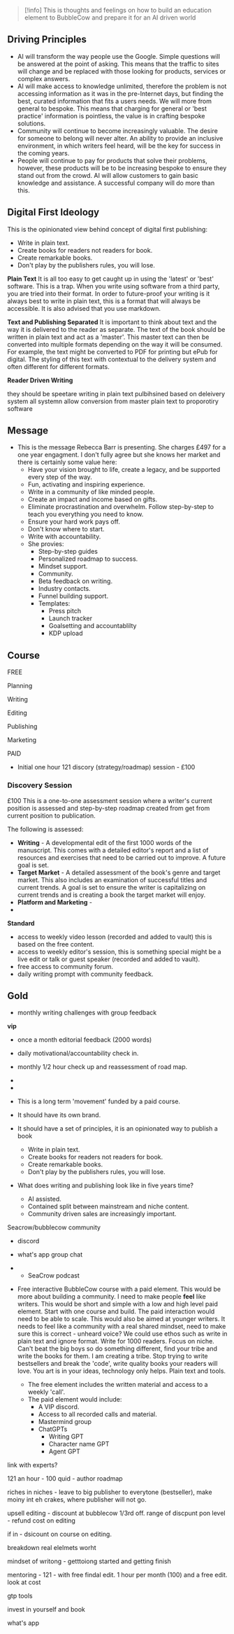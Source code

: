 > [!info] 
> This is thoughts and feelings on how to build an education element to BubbleCow and prepare it for an AI driven world

## Driving Principles

- AI will transform the way people use the Google. Simple questions will be answered at the point of asking. This means that the traffic to sites will change and be replaced with those looking for products, services or complex answers. 
- AI will make access to knowledge unlimited, therefore the problem is not accessing information as it was in the pre-Internet days, but finding the best, curated information that fits a users needs. We will more from general to bespoke. This means that charging for general or 'best practice' information is pointless, the value is in crafting bespoke solutions. 
- Community will continue to become increasingly valuable. The desire for someone to belong will never alter. An ability to provide an inclusive environment, in which writers feel heard, will be the key for success in the coming years. 
- People will continue to pay for products that solve their problems, however, these products will be to be increasing bespoke to ensure they stand out from the crowd. AI will allow customers to gain basic knowledge and assistance. A successful company will do more than this. 
## Digital First Ideology
This is the opinionated view behind concept of digital first publishing:

- Write in plain text.
- Create books for readers not readers for book.
- Create remarkable books.
- Don't play by the publishers rules, you will lose.

**Plain Text**
It is all too easy to get caught up in using the 'latest' or 'best' software. This is a trap. When you write using software from a third party, you are tried into their format. In order to future-proof your writing is it always best to write in plain text, this is a format that will always be accessible. It is also advised that you use markdown. 

**Text and Publishing Separated**
It is important to think about text and the way it is delivered to the reader as separate. The text of the book should be written in plain text and act as a 'master'. This master text can then be converted into multiple formats depending on the way it will be consumed. For example, the text might be converted to PDF for printing but ePub for digital. The styling of this text with contextual to the delivery system and often different for different formats. 

**Reader Driven Writing**


they should be speetare
writing in plain text
pulbihsined based on deleivery system
all systemn allow conversion from master plain text to proporotiry software
## Message

- This is the message Rebecca Barr is presenting. She charges £497 for a one year engagment. I don't fully agree but she knows her market and there is certainly some value here:
	- Have your vision brought to life, create a legacy, and be supported every step of the way.
	- Fun, activating and inspiring experience.
	- Write in a community of like minded people. 
	- Create an impact and income based on gifts. 
	- Eliminate procrastination and overwhelm. Follow step-by-step to teach you everything you need to know. 
	- Ensure your hard work pays off. 
	- Don't know where to start.
	- Write with accountability. 
	- She provies:
		- Step-by-step guides
		- Personalized roadmap to success.
		- Mindset support. 
		- Community. 
		- Beta feedback on writing. 
		- Industry contacts.
		- Funnel building support.
		- Templates:
			- Press pitch
			- Launch tracker
			- Goalsetting and accountablilty
			- KDP upload


## Course

FREE

Planning 

Writing 

Editing 

Publishing 

Marketing


PAID

-  Initial one hour 121 discory (strategy/roadmap) session - £100
### Discovery Session
£100
This is a one-to-one assessment session where a writer's current position is assessed and step-by-step roadmap created from get from current position to publication. 

The following is assessed:
- **Writing** - A developmental edit of the first 1000 words of the manuscript. This comes with a detailed editor's report and a list of resources and exercises that need to be carried out to improve. A future goal is set. 
- **Target Market** - A detailed assessment of the book's genre and target market. This also includes an examination of successful titles and current trends. A goal is set to ensure the writer is capitalizing on current trends and is creating a book the target market will enjoy. 
- **Platform and Marketing** - 
- 


**Standard** 
- access to weekly video lesson (recorded and added to vault) this is based on the free content.
- access to weekly editor's session, this is something special might be a live edit or talk or guest speaker (recorded and added to vault).
- free access to community forum.
- daily writing prompt with community feedback.

**Gold**
- 
- monthly writing challenges with group feedback

**vip**
-  once a month editorial feedback (2000 words)
- daily motivational/accountability check in.
- monthly 1/2 hour check up and reassessment of road map. 






- 
- 



- This is a long term 'movement' funded by a paid course. 
- It should have its own brand. 
- It should have a set of principles, it is an opinionated way to publish a book
	- Write in plain text.
	- Create books for readers not readers for book.
	- Create remarkable books.
	- Don't play by the publishers rules, you will lose.

- What does writing and publishing look like in five years time?
	- AI assisted.
	- Contained split between mainstream and niche content. 
	- Community driven sales are increasingly important. 

Seacrow/bubblecow community
- discord 
- what's app group chat
- - SeaCrow podcast

- Free interactive BubbleCow course with a paid element. This would be more about building a community. I need to make people **feel** like writers.  This would be short and simple with a low and high level paid element. Start with one course and build. The paid interaction would need to be able to scale. This would also be aimed at younger writers. It needs to feel like a community with a real shared mindset, need to make sure this is correct - unheard voice? We could use ethos such as write in plain text and ignore format. Write for 1000 readers. Focus on niche. Can't beat the big boys so do something different,  find your tribe and write the books for them. I am creating a tribe. Stop trying to write bestsellers and break the 'code', write quality books your readers will love. You art is in your ideas, technology only helps. Plain text and tools.
	- The free element includes the written material and access to a weekly 'call'. 
	- The paid element would include:
		- A VIP discord.
		- Access  to all recorded calls and material. 
		- Mastermind group
		- ChatGPTs
			- Writing GPT
			- Character name GPT
			- Agent GPT

link with experts? 

121 an hour - 100 quid - author roadmap

riches in niches - leave to big publisher to everytone (bestseller), make moiny int eh crakes, where publisher will not go.

upsell editing - discount at bubblecow 1/3rd off. range of discpunt pon level - refund cost on editing 

if in - dsicount on course on editing.


breakdown real elelmets worht 

mindset of writong - getttoiong started and getting finish


mentoring - 121 - with free findal edit. 1 hour per month (100) and a free edit. look at cost

gtp tools

invest in yourself and book

what's app